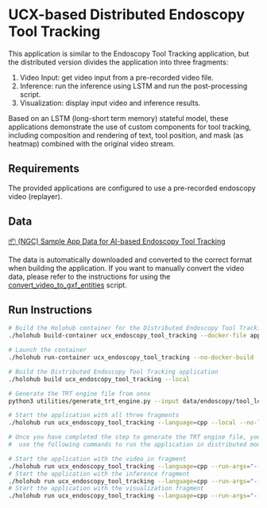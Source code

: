 # UCX-based Distributed Endoscopy Tool Tracking

This application is similar to the Endoscopy Tool Tracking application, but the distributed version divides the application into three fragments:

1. Video Input: get video input from a pre-recorded video file.
2. Inference: run the inference using LSTM and run the post-processing script.
3. Visualization: display input video and inference results.

Based on an LSTM (long-short term memory) stateful model, these applications demonstrate the use of custom components for tool tracking, including composition and rendering of text, tool position, and mask (as heatmap) combined with the original video stream.

## Requirements

The provided applications are configured to use a pre-recorded endoscopy video (replayer).

## Data

[📦️ (NGC) Sample App Data for AI-based Endoscopy Tool Tracking](https://catalog.ngc.nvidia.com/orgs/nvidia/teams/clara-holoscan/resources/holoscan_endoscopy_sample_data)

The data is automatically downloaded and converted to the correct format when building the application.
If you want to manually convert the video data, please refer to the instructions for using the [convert_video_to_gxf_entities](https://github.com/nvidia-holoscan/holoscan-sdk/tree/main/scripts#convert_video_to_gxf_entitiespy) script.

## Run Instructions


```sh
# Build the Holohub container for the Distributed Endoscopy Tool Tracking application
./holohub build-container ucx_endoscopy_tool_tracking --docker-file applications/distributed/ucx/ucx_endoscopy_tool_tracking/Dockerfile --img holohub:ucx_endoscopy_tool_tracking

# Launch the container
./holohub run-container ucx_endoscopy_tool_tracking --no-docker-build

# Build the Distributed Endoscopy Tool Tracking application
./holohub build ucx_endoscopy_tool_tracking --local

# Generate the TRT engine file from onnx
python3 utilities/generate_trt_engine.py --input data/endoscopy/tool_loc_convlstm.onnx --output data/endoscopy/engines/ --fp16

# Start the application with all three fragments
./holohub run ucx_endoscopy_tool_tracking --language=cpp --local --no-local-build

# Once you have completed the step to generate the TRT engine file, you may exit the container and
#  use the following commands to run the application in distributed mode:

# Start the application with the video_in fragment
./holohub run ucx_endoscopy_tool_tracking --language=cpp --run-args="--driver --worker --fragments video_in --address :9999"
# Start the application with the inference fragment
./holohub run ucx_endoscopy_tool_tracking --language=cpp --run-args="--worker --fragments inference --address :9999"
# Start the application with the visualization fragment
./holohub run ucx_endoscopy_tool_tracking --language=cpp --run-args="--worker --fragments viz --address :9999"
```
